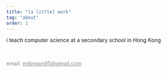 ```yaml
---
title: "[a little] work"
tag: "about" 
order: 2
---
```



i teach computer science at a secondary school in Hong Kong

<br>

<span style="opacity: .5">email: eqbrown95@gmail.com </span>

